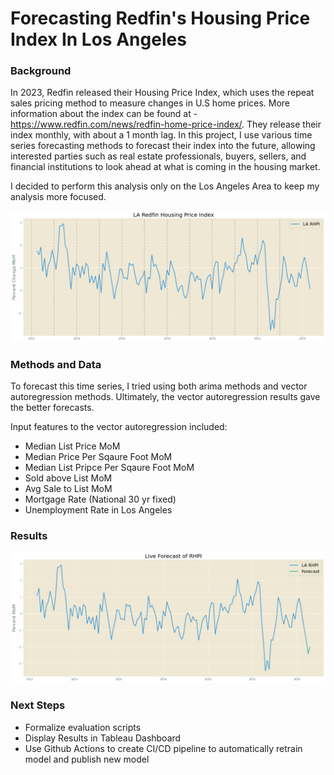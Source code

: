 # Forecasting Redfin's Housing Price Index In Los Angeles

### Background

In 2023, Redfin released their Housing Price Index, which uses the repeat sales pricing method to measure changes in U.S home prices. More information about the index can be found at - https://www.redfin.com/news/redfin-home-price-index/. They release their index monthly, with about a 1 month lag. In this project, I use various time series forecasting methods to forecast their index into the future, allowing interested parties such as real estate professionals, buyers, sellers, and financial institutions to look ahead at what is coming in the housing market. 

I decided to perform this analysis only on the Los Angeles Area to keep my analysis more focused. 

![alt text](image.png)

### Methods and Data

To forecast this time series, I tried using both arima methods and vector autoregression methods. Ultimately, the vector autoregression results gave the better forecasts. 

Input features to the vector autoregression included: 

* Median List Price MoM
* Median Price Per Sqaure Foot MoM
* Median List Pripce Per Sqaure Foot MoM
* Sold above List MoM
* Avg Sale to List MoM
* Mortgage Rate (National 30 yr fixed) 
* Unemployment Rate in Los Angeles

### Results

![alt text](image-1.png)

### Next Steps

* Formalize evaluation scripts
* Display Results in Tableau Dashboard
* Use Github Actions to create CI/CD pipeline to automatically retrain model and publish new model 